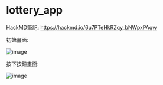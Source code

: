 # lottery_app

HackMD筆記: https://hackmd.io/6u7PTeHkRZqy_bNWpxPAqw

初始畫面:

![image](https://github.com/pengming120/lottery_app/assets/43168284/226bbfba-1cdb-4067-bb4b-1fe83ee149e6)

按下按鈕畫面:

![image](https://github.com/pengming120/lottery_app/assets/43168284/683ecf2d-af28-41d8-9c4c-61ae24472c4d)
